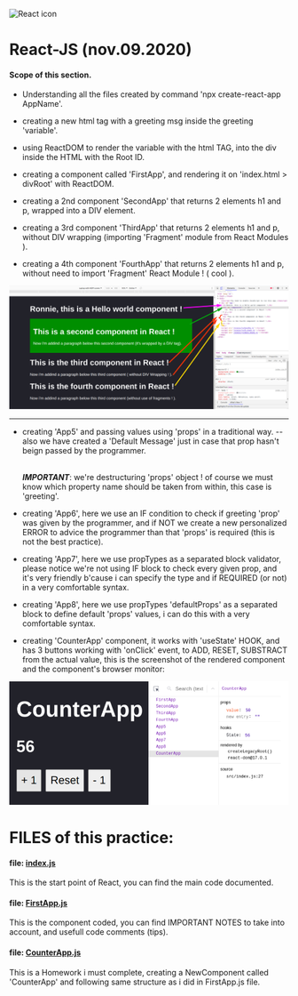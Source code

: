 <img src="https://raw.githubusercontent.com/rexxars/react-hexagon/master/logo/react-hexagon.png"
     alt="React icon"
     width=150px />
# React-JS (nov.09.2020)

#### Scope of this section.  

- Understanding all the files created by command 'npx create-react-app AppName'.

- creating a new html tag with a greeting msg inside the greeting 'variable'.

- using ReactDOM to render the variable with the html TAG, into the div inside the HTML with the Root ID.

- creating a component called 'FirstApp', and rendering it on 'index.html > divRoot' with ReactDOM.

- creating a 2nd component 'SecondApp' that returns 2 elements h1 and p, wrapped into a DIV element.

- creating a 3rd component 'ThirdApp' that returns 2 elements h1 and p, without DIV wrapping 
  (importing 'Fragment' module from React Modules ).

- creating a 4th component 'FourthApp' that returns 2 elements h1 and p, without need to import 'Fragment'
  React Module ! ( cool ).

<img src="https://github.com/ronniebm/React-JS/blob/main/03-counter-app/src/img/img01.png"
     alt="Screenshot of my first component !"
     width=1200px />

---  

- creating 'App5' and passing values using 'props' in a traditional way.
  -- also we have created a 'Default Message' just in case that prop hasn't
     beign passed by the programmer.<br><br>

     <b>*IMPORTANT*</b>: we're destructuring 'props' object ! of course we must know which
                property name should be taken from within, this case is 'greeting'.


- creating 'App6', here we use an IF condition to check if greeting 'prop' was given
  by the programmer, and if NOT we create a new personalized ERROR to advice the
  programmer than that 'props' is required (this is not the best practice).


- creating 'App7', here we use propTypes as a separated block validator, please notice 
  we're not using IF block to check every given prop, and it's very friendly b'cause
  i can specify the type and if REQUIRED (or not) in a very comfortable syntax.  


- creating 'App8', here we use propTypes 'defaultProps' as a separated block to define 
  default 'props' values, i can do this with a very comfortable syntax.

- creating 'CounterApp' component, it works with 'useState' HOOK, and has 3 buttons working with 'onClick' event, to ADD, RESET, SUBSTRACT from the actual value, this is the screenshot of the rendered component and the component's browser monitor:

<img src="https://github.com/ronniebm/React-JS/blob/main/03-counter-app/src/img/img02.png"
     alt="my CounterApp component !"
     width=1000px />


# FILES of this practice:  

#### file: [index.js](https://github.com/ronniebm/React-JS/blob/main/03-counter-app/src/index.js)  
This is the start point of React, you can find the main code documented.  

#### file: [FirstApp.js](https://github.com/ronniebm/React-JS/blob/main/03-counter-app/src/FirstApp.js)  
This is the component coded, you can find IMPORTANT NOTES to take into account, and usefull code comments (tips).  

#### file: [CounterApp.js](https://github.com/ronniebm/React-JS/blob/main/03-counter-app/src/CounterApp.js)  
This is a Homework i must complete, creating a NewComponent called 'CounterApp' and following same structure as i did in FirstApp.js file.
